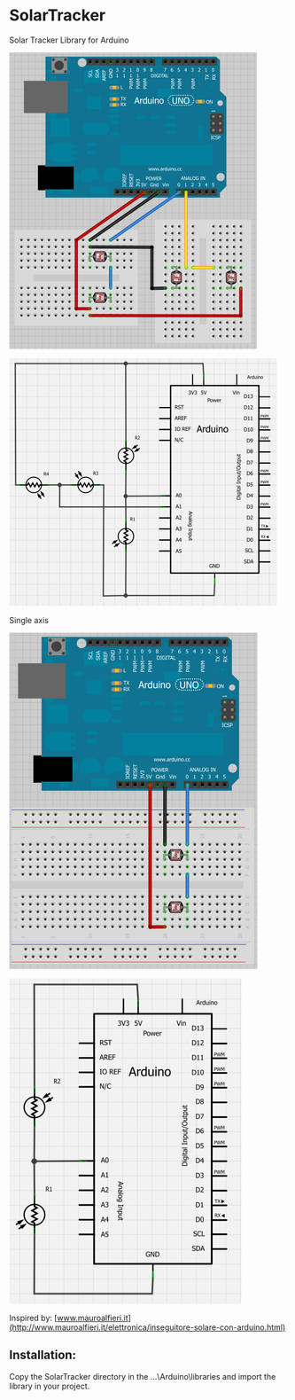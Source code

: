 SolarTracker
================

Solar Tracker Library for Arduino

![BreadBoard](/readme/BreadBoard.png "BreadBoard")

![Scheme](/readme/Scheme.png "Scheme")

Single axis

![BreadBoard single axis](/readme/BreadBoard_SingleAxis.png "BreadBoard single axis")

![Scheme single axis](/readme/Scheme_SingleAxis.png "Scheme single axis")

Inspired by: [www.mauroalfieri.it](http://www.mauroalfieri.it/elettronica/inseguitore-solare-con-arduino.html)

Installation:
-------------

Copy the SolarTracker directory in the ...\Arduino\libraries and import the library in your project.
